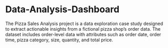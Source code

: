 # Data-Analysis-Dashboard
The Pizza Sales Analysis project is a data exploration case study designed to extract actionable insights from a fictional pizza shop’s order data. The dataset includes order-level data with attributes such as order date, order time, pizza category, size, quantity, and total price. 
